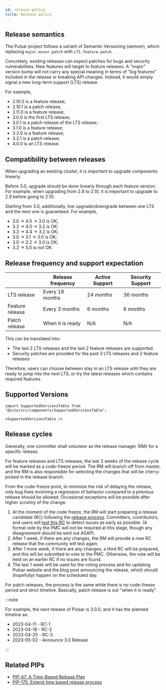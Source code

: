 ```yaml
---
id: release-policy
title: Release policy
---
```


## Release semantics

The Pulsar project follows a variant of Semantic Versioning (semver), which replacing `major.minor.patch` with `LTS.feature.patch`.

Concretely, existing releases can expect patches for bugs and security vulnerabilities. New features will target to feature releases. A "major" version bump will not carry any special meaning in terms of "big features" included in the release or breaking API changes. Instead, it would simply signal a new long-term support (LTS) release.

For example,

* 2.10.0 is a feature release;
* 2.10.1 is a patch release;
* 2.11.0 is a feature release;
* 3.0.0 is the first LTS release;
* 3.0.1 is a patch release of the LTS release;
* 3.1.0 is a feature release;
* 3.2.0 is a feature release;
* 3.2.1 is a patch release;
* 4.0.0 is an LTS release.

## Compatibility between releases

When upgrading an existing cluster, it is important to upgrade components linearly.

Before 3.0, upgrade should be done linearly through each feature version. For example, when upgrading from 2.8 to 2.10, it is important to upgrade to 2.9 before going to 2.10.

Starting from 3.0, additionally, live upgrade/downgrade between one LTS and the next one is guaranteed. For example,

* 3.0 -> 4.0 -> 3.0 is OK;
* 3.2 -> 4.0 -> 3.2 is OK;
* 3.2 -> 4.4 -> 3.2 is OK;
* 3.0 -> 3.1 -> 3.0 is OK;
* 3.0 -> 3.2 -> 3.0 is OK;
* 3.2 -> 5.0 is _not_ OK.

## Release frequency and support expectation

|                 | Release frequency | Active Support | Security Support |
|-----------------|-------------------|----------------|------------------|
| LTS release     | Every 18 months   | 24 months      | 36 months        |
| Feature release | Every 3 months    | 6 months       | 6 months         |
| Patch release   | When it is ready  | N/A            | N/A              |

This can be translated into:

* The last 2 LTS releases and the last 2 feature releases are supported.
* Security patches are provided for the past 3 LTS releases and 2 feature releases

Therefore, users can choose between stay in an LTS release until they are ready to jump into the next LTS, or try the latest releases which contains required features.

## Supported Versions

````mdx-code-block
import SupportedVersionsTable from "@site/src/components/SupportedVersionsTable";

<SupportedVersionsTable />
````

## Release cycles

Generally, one committer shall volunteer as the release manager (RM) for a specific release.

For feature releases and LTS releases, the last 3 weeks of the release cycle will be marked as a code-freeze period. The RM will branch off from master, and the RM is also responsible for selecting the changes that will be cherry-picked in the release branch.

From the code-freeze point, to minimize the risk of delaying the release, only bug fixes involving a regression of behavior compared to a previous release should be allowed. Occasional exceptions will be possible after higher scrutiny of the change.

1. At the moment of the code freeze, the RM will start preparing a release candidate (RC) following the [release process](release-process.md). Committers, contributors, and users will [test this RC](validate-release-candidate.md) to detect issues as early as possible. (A formal vote by the PMC will not be required at this stage, though any disagreement should be sent out ASAP).
2. After 1 week, if there are any changes, the RM will provide a new RC release that the community will test again.
3. After 1 more week, if there are any changes, a third RC will be prepared, and this will be submitted to vote to the PMC. Otherwise, the vote will be held on an earlier RC if no issues are found.
4. The last 1 week will be used for the voting process and for updating Pulsar website and the blog post announcing the release, which should (hopefully) happen on the scheduled day.

For patch releases, the process is the same while there is no code-freeze period and strict timeline. Basically, patch release is out "when it is ready".

:::note

For example, the next release of Pulsar is 3.0.0, and it has the planned timeline as:

* 2023-04-11 - RC-1
* 2023-04-18 - RC-2
* 2023-04-25 - RC-3
* 2023-05-02 - Announce 3.0 Release

:::

## Related PIPs

* [PIP-47: A Time-Based Release Plan](https://github.com/apache/pulsar/wiki/PIP-47%3A-Time-Based-Release-Plan)
* [PIP-175: Extend time based release process](https://github.com/apache/pulsar/issues/15966)

